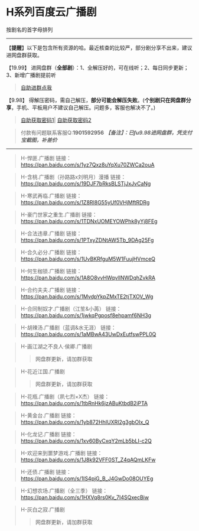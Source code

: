 <h1>H系列百度云广播剧</h1>
按剧名的首字母排列

-----


【**提醒**】以下是包含所有资源的哈。最近核查的比较严，部分剧分享不出来，建议进网盘群获取。


【19.99】 进网盘群（**全部剧**）：1、全解压好的，可在线听；2、每日同步更新；3、新增广播剧提前听
>[自助进群点我](http://pay.tupianmima.com/ma.html)

【9.98】 得解压密码，需自己解压，**部分可能会解压失败**。(**个别剧只在网盘群分享**，手机、平板用户不建议自己解压。问题多，客服也解决不了。)

>[自助获取密码1](http://pay.tupianmima.com/p.php?8tp=t4.14178a37b998.pg1)|
[自助获取密码2](http://pay.tupianmima.com/p.php?8tp=s1.13473a116b998.pg1)

>付款有问题联系客服Q:**1901592956**
***【备注】：已fu9.98进网盘群，凭支付宝截图，补差价***

------
>H-悍匪.广播剧
链接：https://pan.baidu.com/s/1yz7Qxz8uYqXu70ZWCa2ouA

>H-含桃.广播剧（孙路路x刘明月）漫播
链接：https://pan.baidu.com/s/19DJF7bRksBLSTjJxJvCaNg
 
>H-寒武再临.广播剧
链接：https://pan.baidu.com/s/1Z8Rl8G55yUf0VHjMftRDRg

>H-豪门世家之重生.广播剧
链接：https://pan.baidu.com/s/1TDNxUOMEYOWPhk8yYj8FEg

>H-合法违章.广播剧
链接：https://pan.baidu.com/s/1PTxyZDNtAW5Tb_9DAg25Fg

>H-合久必分.广播剧
链接：https://pan.baidu.com/s/1UvBKRfguM5W1FuujHVmceQ

>H-何生枷锁.广播剧
链接：https://pan.baidu.com/s/1A8O8vvHWqvlINWDqhZvkRA

>H-合约夫夫.广播剧
链接：https://pan.baidu.com/s/1MvdpYkpZMxTE2tjTXOV_Wg
 
>H-合同制奴才.广播剧（江笙&小苒）
链接：https://pan.baidu.com/s/1jwkqPgposf8ehpamf6NH3g
 
>H-胡辣汤.广播剧（蓝调&水无涯）
链接：https://pan.baidu.com/s/1aMBwA43UwDxEutfswPPL0Q
 
>H-画江湖之不良人·侯卿.广播剧
>>网盘群更新，请加群获取
 
>H-花近江国.广播剧
>>网盘群更新，请加群获取
 
>H-花瓶.广播剧（夙七烈×X杰）
链接：https://pan.baidu.com/s/1tbRnHk6jzABuKtbdB2jPTA
 
>H-黄金台.广播剧
链接：https://pan.baidu.com/s/1yb872HhIUXRI2g3gbOIx_Q
 
>H-化龙记.广播剧
链接：https://pan.baidu.com/s/1xv60ByCxqY2mLb5bLI-c2Q
 
>H-欢迎来到噩梦游戏.广播剧
链接：https://pan.baidu.com/s/1J8k92VFF0ST_Z4qAQmLKFw
 
>H-还债.广播剧
链接：https://pan.baidu.com/s/1IS4pjG_B_J4GwDo08OUYEg
 
>H-幻想农场.广播剧（全三季）
链接：https://pan.baidu.com/s/1HXVq8rs0Kv_7I4SQxecBiw
 
>H-灰白之寂.广播剧
>>网盘群更新，请加群获取

 
